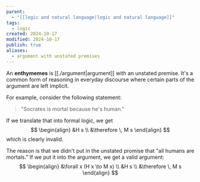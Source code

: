 ```yaml
---
parent:
  - "[[logic and natural language|logic and natural language]]"
tags:
  - logic
created: 2024-10-17
modified: 2024-10-17
publish: true
aliases:
  - argument with unstated premises
---
```

An **enthymemes** is [[./argument|argument]] with an unstated premise. It's a common form of reasoning in everyday discourse where certain parts of the argument are left implicit.

For example, consider the following statement:
> "Socrates is mortal because he's human."

If we translate that into formal logic, we get
$$
\begin{align}
&H s \\
&\therefore \, M s
\end{align}
$$
which is clearly invalid.

The reason is that we didn't put in the unstated promise that "all humans are mortals."  If we put it into the argument, we get a valid argument:
$$
\begin{align}
&\forall x (H x \to M x) \\
&H s \\
&\therefore \, M s
\end{align}
$$
